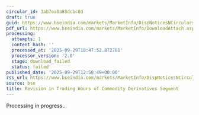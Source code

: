 ```yaml
---
circular_id: 3ab7ea8a88dcbc8d
draft: true
guid: https://www.bseindia.com/markets/MarketInfo/DispNoticesNCirculars.aspx?Noticeid={CF670D53-24B1-4E88-A817-52EE71F21738}&noticeno=20250929-55&dt=09/29/2025&icount=55&totcount=87&flag=0
pdf_url: https://www.bseindia.com/markets/MarketInfo/DownloadAttach.aspx?id=20250929-55&attachedId=
processing:
  attempts: 1
  content_hash: ''
  processed_at: '2025-09-29T18:47:52.872701'
  processor_version: '2.0'
  stage: download_failed
  status: failed
published_date: '2025-09-29T12:58:49+00:00'
rss_url: https://www.bseindia.com/markets/MarketInfo/DispNoticesNCirculars.aspx?Noticeid={CF670D53-24B1-4E88-A817-52EE71F21738}&noticeno=20250929-55&dt=09/29/2025&icount=55&totcount=87&flag=0
source: bse
title: Revision in Trading Hours of Commodity Derivatives Segment
---
```


Processing in progress...